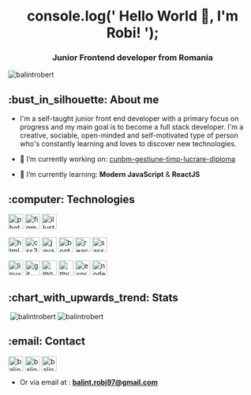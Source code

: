 <h1 align="center">console.log(' Hello World 👋, I'm Robi! ');</h1>
<h3 align="center">Junior Frontend developer from Romania</h3>

<p align="left"><img src="https://komarev.com/ghpvc/?username=balintrobert" alt="balintrobert" /></p>

<h2> :bust_in_silhouette: About me</h2>

- I'm a self-taught junior front end developer with a primary focus on progress and my main goal is to become a full stack developer. I'm a creative, sociable, open-minded and self-motivated type of person who's constantly learning and loves to discover new technologies. 

- 🔭 I’m currently working on: [cunbm-gestiune-timp-lucrare-diploma](https://github.com/balintrobert/cunbm-gestiune-timp-lucrare-diploma)

- 🌱 I’m currently learning: **Modern JavaScript** & **ReactJS**

<h2> :computer: Technologies</h2>

<p>
  <img src="https://devicons.github.io/devicon/devicon.git/icons/photoshop/photoshop-plain.svg" alt="photoshop" width="30" height="30"/>
  <img src="https://www.vectorlogo.zone/logos/figma/figma-icon.svg" alt="figma" width="30" height="30"/>
  <img src="https://www.vectorlogo.zone/logos/adobe_illustrator/adobe_illustrator-icon.svg" alt="illustrator" width="30" height="30"/>
</p>

<p>
  <img src="https://devicons.github.io/devicon/devicon.git/icons/html5/html5-original-wordmark.svg" alt="html5" width="30" height="30"/>
  <img src="https://devicons.github.io/devicon/devicon.git/icons/css3/css3-original-wordmark.svg" alt="css3" width="30" height="30"/>
  <img src="https://devicons.github.io/devicon/devicon.git/icons/javascript/javascript-original.svg" alt="javascript" width="30" height="30"/>
  <img src="https://devicons.github.io/devicon/devicon.git/icons/bootstrap/bootstrap-plain.svg" alt="bootstrap" width="30" height="30"/>
  <img src="https://devicons.github.io/devicon/devicon.git/icons/react/react-original-wordmark.svg" alt="react" width="30" height="30"/>
  <img src="https://devicons.github.io/devicon/devicon.git/icons/sass/sass-original.svg" alt="sass" width="30" height="30"/>
</p>

<p>
  <img src="https://devicons.github.io/devicon/devicon.git/icons/linux/linux-original.svg" alt="linux" width="30" height="30"/>
  <img src="https://www.vectorlogo.zone/logos/git-scm/git-scm-icon.svg" alt="git" width="30" height="30"/>
  <img src="https://devicons.github.io/devicon/devicon.git/icons/mongodb/mongodb-original-wordmark.svg" alt="mongodb" width="30" height="30"/>
  <img src="https://devicons.github.io/devicon/devicon.git/icons/mysql/mysql-original-wordmark.svg" alt="mysql" width="30" height="30"/>
  <img src="https://devicons.github.io/devicon/devicon.git/icons/express/express-original-wordmark.svg" alt="express" width="30" height="30"/>
  <img src="https://devicons.github.io/devicon/devicon.git/icons/nodejs/nodejs-original-wordmark.svg" alt="nodejs" width="30" height="30"/>
</p>

<h2>:chart_with_upwards_trend: Stats</h2>

<p>&nbsp;<img src="https://github-readme-stats.vercel.app/api?username=balintrobert&show_icons=true" alt="balintrobert" />
<img src="https://github-readme-stats.vercel.app/api/top-langs/?username=balintrobert&layout=compact&hide=html" alt="balintrobert" /></p>

<h2> :email: Contact</h2>

<p align="left">
<a href="https://linkedin.com/in/balint-robert" target="blank"><img align="center" src="https://cdn.jsdelivr.net/npm/simple-icons@3.0.1/icons/linkedin.svg" alt="balint-robert" height="30" width="30" /></a>
<a href="https://fb.com/balintrobii" target="blank"><img align="center" src="https://cdn.jsdelivr.net/npm/simple-icons@3.0.1/icons/facebook.svg" alt="balintrobii" height="30" width="30" /></a>
<a href="https://instagram.com/balintrobii" target="blank"><img align="center" src="https://cdn.jsdelivr.net/npm/simple-icons@3.0.1/icons/instagram.svg" alt="balintrobii" height="30" width="30" /></a>
</p>

- Or via email at : **balint.robi97@gmail.com**
